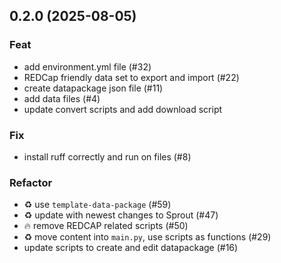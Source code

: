 ## 0.2.0 (2025-08-05)

### Feat

- add environment.yml file (#32)
- REDCap friendly data set to export and import (#22)
- create datapackage json file (#11)
- add data files (#4)
- update convert scripts and add download script

### Fix

- install ruff correctly and run on files (#8)

### Refactor

- ♻️ use `template-data-package` (#59)
- ♻️ update with newest changes to Sprout (#47)
- :fire: remove REDCAP related scripts (#50)
- :recycle: move content into `main.py`, use scripts as functions (#29)
- update scripts to create and edit datapackage (#16)
